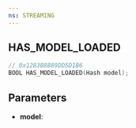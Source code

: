 ```yaml
---
ns: STREAMING
---
```

## HAS_MODEL_LOADED

```c
// 0x1283B8B89DD5D1B6
BOOL HAS_MODEL_LOADED(Hash model);
```

## Parameters
* **model**:
